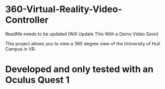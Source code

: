 # 360-Virtual-Reality-Video-Controller

ReadMe needs to be updated (Will Update This With a Demo Video Soon)

This project allows you to view a 360 degree view of the University of Hull Campus in VR.

# Developed and only tested with an Oculus Quest 1
